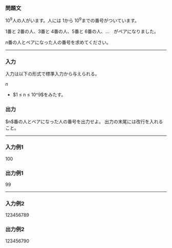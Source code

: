 
<div>

<span>

<span>

<section>

### **問題文**
$10^9$人の人がいます。人には $1$から $10^9$までの番号がついています。




$1$番と $2$番の人、$3$番と $4$番の人、$5$番と $6$番の人、…　がペアになりました。




$n$番の人とペアになった人の番号を求めてください。

</section>

---

<div>

<section>

### **入力**

<p>
入力は以下の形式で標準入力から与えられる。
</p>

<div>

$n$
</div>

<ul>

<li>
$1 ≤ n ≤ 10^9$をみたす。
</li>

</ul>

</section>

<section>

### **出力**

<p>
$n$番の人とペアになった人の番号を出力せよ。
出力の末尾には改行を入れること。
</p>

</section>

</div>

---

<section>

### **入力例1**

<div>

100

</div>

</section>

<section>

### **出力例1**

<div>

99

</div>

</section>

---

<section>

### **入力例2**

<div>

123456789

</div>

</section>

<section>

### **出力例2**

<div>

123456790

</div>

</section>

</span>

</span>

</div>
